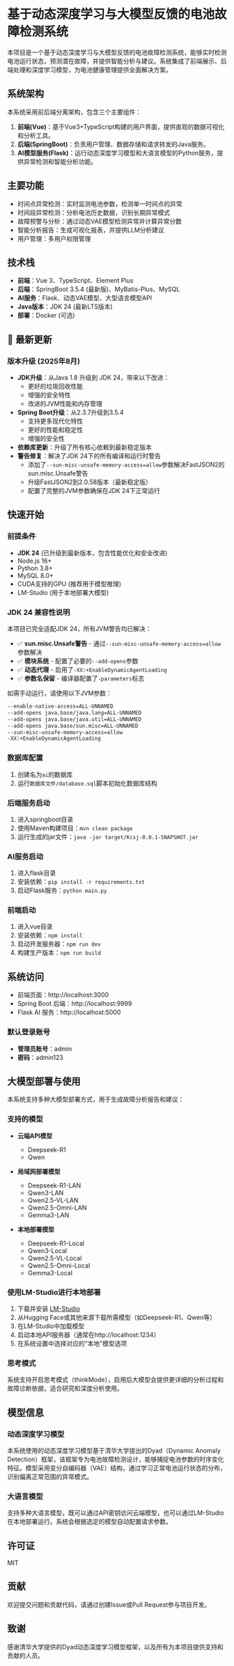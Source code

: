 # 基于动态深度学习与大模型反馈的电池故障检测系统

本项目是一个基于动态深度学习与大模型反馈的电池故障检测系统，能够实时检测电池运行状态，预测潜在故障，并提供智能分析与建议。系统集成了前端展示、后端处理和深度学习模型，为电池健康管理提供全面解决方案。

## 系统架构

本系统采用前后端分离架构，包含三个主要组件：

1. **前端(Vue)**：基于Vue3+TypeScript构建的用户界面，提供直观的数据可视化和分析工具。
2. **后端(SpringBoot)**：负责用户管理、数据存储和请求转发的Java服务。
3. **AI模型服务(Flask)**：运行动态深度学习模型和大语言模型的Python服务，提供异常检测和智能分析功能。

## 主要功能

- 时间点异常检测：实时监测电池参数，检测单一时间点的异常
- 时间段异常检测：分析电池历史数据，识别长期异常模式
- 故障预警与分析：通过动态VAE模型检测异常并计算异常分数
- 智能分析报告：生成可视化报表，并提供LLM分析建议
- 用户管理：多用户权限管理

## 技术栈

- **前端**：Vue 3、TypeScript、Element Plus
- **后端**：SpringBoot 3.5.4 (最新版)、MyBatis-Plus、MySQL
- **AI服务**：Flask、动态VAE模型、大型语言模型API
- **Java版本**：JDK 24 (最新LTS版本)
- **部署**：Docker (可选)

## 🚀 最新更新

### 版本升级 (2025年8月)
- **JDK升级**：从Java 1.8 升级到 JDK 24，带来以下改进：
  - 更好的垃圾回收性能
  - 增强的安全特性
  - 改进的JVM性能和内存管理
- **Spring Boot升级**：从2.3.7升级到3.5.4
  - 支持更多现代化特性
  - 更好的性能和稳定性
  - 增强的安全性
- **依赖库更新**：升级了所有核心依赖到最新稳定版本
- **警告修复**：解决了JDK 24下的所有编译和运行时警告
  - 添加了`--sun-misc-unsafe-memory-access=allow`参数解决FastJSON2的sun.misc.Unsafe警告
  - 升级FastJSON2到2.0.58版本（最新稳定版）
  - 配置了完整的JVM参数确保在JDK 24下正常运行

## 快速开始

### 前提条件

- **JDK 24** (已升级到最新版本，包含性能优化和安全改进)
- Node.js 16+
- Python 3.8+
- MySQL 8.0+
- CUDA支持的GPU (推荐用于模型推理)
- LM-Studio (用于本地部署大模型)

### JDK 24 兼容性说明

本项目已完全适配JDK 24，所有JVM警告均已解决：

- ✅ **sun.misc.Unsafe警告** - 通过`--sun-misc-unsafe-memory-access=allow`参数解决
- ✅ **模块系统** - 配置了必要的`--add-opens`参数
- ✅ **动态代理** - 启用了`-XX:+EnableDynamicAgentLoading`
- ✅ **参数名保留** - 编译器配置了`-parameters`标志

如需手动运行，请使用以下JVM参数：
```bash
--enable-native-access=ALL-UNNAMED
--add-opens java.base/java.lang=ALL-UNNAMED 
--add-opens java.base/java.util=ALL-UNNAMED
--add-opens java.base/sun.misc=ALL-UNNAMED
--sun-misc-unsafe-memory-access=allow
-XX:+EnableDynamicAgentLoading
```

### 数据库配置

1. 创建名为`ai`的数据库
2. 运行`数据库文件/database.sql`脚本初始化数据库结构

### 后端服务启动

1. 进入springboot目录
2. 使用Maven构建项目：`mvn clean package`
3. 运行生成的jar文件：`java -jar target/Kcsj-0.0.1-SNAPSHOT.jar`

### AI服务启动

1. 进入flask目录
2. 安装依赖：`pip install -r requirements.txt`
3. 启动Flask服务：`python main.py`

### 前端启动

1. 进入vue目录
2. 安装依赖：`npm install`
3. 启动开发服务器：`npm run dev`
4. 构建生产版本：`npm run build`

## 系统访问

- 前端页面：http://localhost:3000
- Spring Boot 后端：http://localhost:9999
- Flask AI 服务：http://localhost:5000

### 默认登录账号

- **管理员账号**：admin
- **密码**：admin123

## 大模型部署与使用

本系统支持多种大模型部署方式，用于生成故障分析报告和建议：

### 支持的模型

- **云端API模型**
  - Deepseek-R1
  - Qwen

- **局域网部署模型**
  - Deepseek-R1-LAN
  - Qwen3-LAN
  - Qwen2.5-VL-LAN
  - Qwen2.5-Omni-LAN
  - Gemma3-LAN

- **本地部署模型**
  - Deepseek-R1-Local
  - Qwen3-Local
  - Qwen2.5-VL-Local
  - Qwen2.5-Omni-Local
  - Gemma3-Local

### 使用LM-Studio进行本地部署

1. 下载并安装 [LM-Studio](https://lmstudio.ai/)
2. 从Hugging Face或其他来源下载所需模型（如Deepseek-R1、Qwen等）
3. 在LM-Studio中加载模型
4. 启动本地API服务器（通常在http://localhost:1234）
5. 在系统设置中选择对应的"本地"模型选项

### 思考模式

系统支持开启思考模式（thinkMode），启用后大模型会提供更详细的分析过程和故障诊断依据，适合研究和深度分析使用。

## 模型信息

### 动态深度学习模型

本系统使用的动态深度学习模型基于清华大学提出的Dyad（Dynamic Anomaly Detection）框架，该框架专为电池故障检测设计，能够捕捉电池参数的时序变化特征。模型采用变分自编码器（VAE）结构，通过学习正常电池运行状态的分布，识别偏离正常范围的异常模式。

### 大语言模型

支持多种大语言模型，既可以通过API密钥访问云端模型，也可以通过LM-Studio在本地部署运行。系统会根据选定的模型自动配置请求参数。

## 许可证

MIT

## 贡献

欢迎提交问题和贡献代码，请通过创建Issue或Pull Request参与项目开发。

## 致谢

感谢清华大学提供的Dyad动态深度学习模型框架，以及所有为本项目提供支持和贡献的人员。

